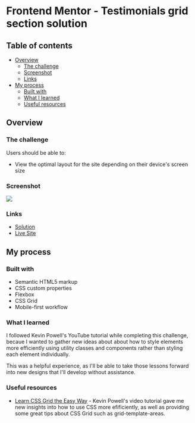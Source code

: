 # Frontend Mentor - Testimonials grid section solution

## Table of contents

- [Overview](#overview)
  - [The challenge](#the-challenge)
  - [Screenshot](#screenshot)
  - [Links](#links)
- [My process](#my-process)
  - [Built with](#built-with)
  - [What I learned](#what-i-learned)
  - [Useful resources](#useful-resources)

## Overview

### The challenge

Users should be able to:

- View the optimal layout for the site depending on their device's screen size

### Screenshot

![](./screenshot.png)

### Links

- [Solution](https://github.com/kelseyjhayes/Testimonial-Page)
- [Live Site](https://kelseyjhayes.github.io/Testimonial-Page/)

## My process

### Built with

- Semantic HTML5 markup
- CSS custom properties
- Flexbox
- CSS Grid
- Mobile-first workflow

### What I learned

I followed Kevin Powell's YouTube tutorial while completing this challenge, becaue I wanted to gather new ideas about about how to style elements more efficiently using utility classes and components rather than styling each element individually. 

This was a helpful experience, as I'll be able to take those lessons forward into new designs that I'll develop without assistance. 

### Useful resources

- [Learn CSS Grid the Easy Way](https://www.youtube.com/watch?v=rg7Fvvl3taU) - Kevin Powell's video tutorial gave me new insights into how to use CSS more efificiently, as well as providing some great tips about CSS Grid such as grid-template-areas. 

